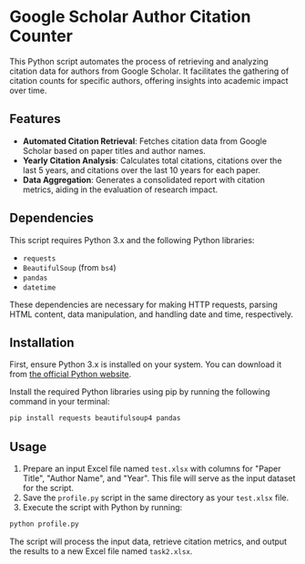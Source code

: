 
# Google Scholar Author Citation Counter

This Python script automates the process of retrieving and analyzing citation data 
for authors from Google Scholar. It facilitates the gathering of citation counts 
for specific authors, offering insights into academic impact over time.

## Features

- **Automated Citation Retrieval**: Fetches citation data from Google Scholar based on paper titles and author names.
- **Yearly Citation Analysis**: Calculates total citations, citations over the last 5 years, and citations over the last 10 years for each paper.
- **Data Aggregation**: Generates a consolidated report with citation metrics, aiding in the evaluation of research impact.

## Dependencies

This script requires Python 3.x and the following Python libraries:

- `requests`
- `BeautifulSoup` (from `bs4`)
- `pandas`
- `datetime`

These dependencies are necessary for making HTTP requests, parsing HTML content, data manipulation, and handling date and time, respectively.

## Installation

First, ensure Python 3.x is installed on your system. You can download it from [the official Python website](https://www.python.org/downloads/).

Install the required Python libraries using pip by running the following command in your terminal:

```sh
pip install requests beautifulsoup4 pandas
```

## Usage

1. Prepare an input Excel file named `test.xlsx` with columns for "Paper Title", "Author Name", and "Year". This file will serve as the input dataset for the script.
2. Save the `profile.py` script in the same directory as your `test.xlsx` file.
3. Execute the script with Python by running:

```sh
python profile.py
```

The script will process the input data, retrieve citation metrics, and output the results to a new Excel file named `task2.xlsx`.
